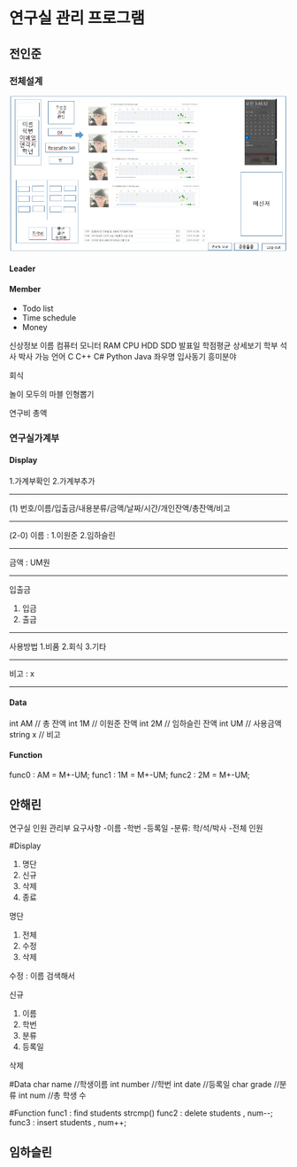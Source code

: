 # 연구실 관리 프로그램

## 전인준
### 전체설계
![Alt text](MainDisplay.PNG)
#### Leader
#### Member
- Todo list
- Time schedule
- Money

신상정보
이름
컴퓨터
	모니터
	RAM
CPU
HDD
SDD
발표일
학점평균
		상세보기
		학부
		석사
		박사
가능 언어
	C
C++
C#
Python
Java
	좌우명
	입사동기
	흥미분야



회식

놀이
모두의 마블
	인형뽑기

연구비 총액


### 연구실가계부


#### Display

1.가계부확인
2.가계부추가
<hr/>

(1)
번호/이름/입출금/내용분류/금액/날짜/시간/개인잔액/총잔액/비고

<hr/>

(2-0)
이름 :
1.이원준
2.임하슬린

<hr/>

금액 : UM원
<hr/>

입출금
1. 입금
2. 출금

<hr/>

사용방법
1.비품
2.회식
3.기타

<hr/>

비고 : x


****
#### Data
int AM  // 총 잔액
int 1M  // 이원준 잔액
int 2M  // 임하슬린 잔액
int UM // 사용금액
string x // 비고

#### Function
func0 : AM = M+-UM;
func1 : 1M = M+-UM;
func2 : 2M = M+-UM;

## 안해린
연구실 인원 관리부 요구사항
-이름
-학번
-등록일
-분류: 학/석/박사
-전체 인원

#Display
1. 명단
2. 신규
3. 삭제
0. 종료

명단
1. 전체
2. 수정
3. 삭제

수정 : 이름 검색해서

신규
1. 이름
2. 학번
3. 분류
4. 등록일

삭제

#Data
char name //학생이름
int number //학번
int date //등록일
char grade //분류
int num //총 학생 수

#Function
func1 : find students strcmp()
func2 : delete students , num--;
func3 : insert students , num++;

## 임하슬린

